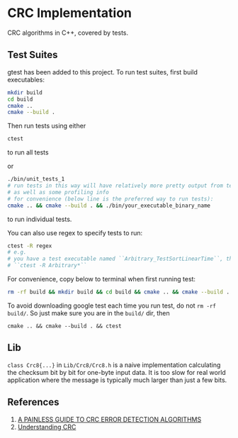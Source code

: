 # CRC Implementation

CRC algorithms in C++, covered by tests.

## Test Suites

gtest has been added to this project.
To run test suites, first build executables:

```bash
mkdir build
cd build
cmake ..
cmake --build .
```

Then run tests using either

```bash
ctest
```
to run all tests

or

```bash
./bin/unit_tests_1 
# run tests in this way will have relatively more pretty output from terminal, 
# as well as some profiling info
# for convenience (below line is the preferred way to run tests):
cmake .. && cmake --build . && ./bin/your_executable_binary_name
```
to run individual tests.

You can also use regex to specify tests to run:
```bash
ctest -R regex
# e.g.
# you have a test executable named ``Arbitrary_TestSortLinearTime``, then you can run it use:
# ``ctest -R Arbitrary*`` 
```

For convenience, copy below to terminal when first running test:
```bash
rm -rf build && mkdir build && cd build && cmake .. && cmake --build . && ctest
```
To avoid downloading google test each time you run test, do not ``rm -rf build/``.
So just make sure you are in the ``build/`` dir, then 
```shell
cmake .. && cmake --build . && ctest
```
## Lib

``class Crc8{...}`` in ``Lib/Crc8/Crc8.h`` is a naive implementation calculating the 
checksum bit by bit for one-byte input data. It is too slow for real world application 
where the message is typically much larger than just a few bits.

## References

1. [A PAINLESS GUIDE TO CRC ERROR DETECTION ALGORITHMS](http://www.ross.net/crc/download/crc_v3.txt)
2. [Understanding CRC](http://www.sunshine2k.de/articles/coding/crc/understanding_crc.html)

